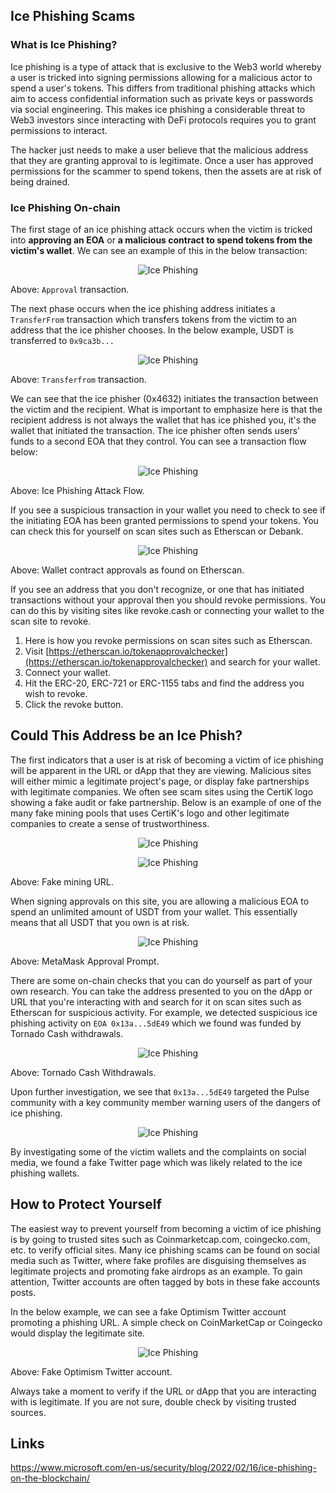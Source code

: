 ## Ice Phishing Scams

### What is Ice Phishing?

Ice phishing is a type of attack that is exclusive to the Web3 world whereby a user is tricked into signing permissions allowing for a malicious actor to spend a user's tokens. This differs from traditional phishing attacks which aim to access confidential information such as private keys or passwords via social engineering. This makes ice phishing a considerable threat to Web3 investors since interacting with DeFi protocols requires you to grant permissions to interact.

The hacker just needs to make a user believe that the malicious address that they are granting approval to is legitimate. Once a user has approved permissions for the scammer to spend tokens, then the assets are at risk of being drained.

### Ice Phishing On-chain

The first stage of an ice phishing attack occurs when the victim is tricked into **approving an EOA** or **a malicious contract to spend tokens from the victim's wallet**. We can see an example of this in the below transaction:

<p align="center"><img src="https://github.com/Summer-CMS-Vendor-Packages/sc-block-bad-crypto-filter-lists/blob/master/assets/images/ice-phishing/1.jpg" alt="Ice Phishing"></p>

Above: `Approval` transaction.

The next phase occurs when the ice phishing address initiates a `TransferFrom` transaction which transfers tokens from the victim to an address that the ice phisher chooses. In the below example, USDT is transferred to `0x9ca3b...`

<p align="center"><img src="https://github.com/Summer-CMS-Vendor-Packages/sc-block-bad-crypto-filter-lists/blob/master/assets/images/ice-phishing/2.jpg" alt="Ice Phishing"></p>

Above: `Transferfrom` transaction.

We can see that the ice phisher (0x4632) initiates the transaction between the victim and the recipient. What is important to emphasize here is that the recipient address is not always the wallet that has ice phished you, it's the wallet that initiated the transaction. The ice phisher often sends users' funds to a second EOA that they control. You can see a transaction flow below:

<p align="center"><img src="https://github.com/Summer-CMS-Vendor-Packages/sc-block-bad-crypto-filter-lists/blob/master/assets/images/ice-phishing/3.jpg" alt="Ice Phishing"></p>

Above: Ice Phishing Attack Flow.

If you see a suspicious transaction in your wallet you need to check to see if the initiating EOA has been granted permissions to spend your tokens. You can check this for yourself on scan sites such as Etherscan or Debank.

<p align="center"><img src="https://github.com/Summer-CMS-Vendor-Packages/sc-block-bad-crypto-filter-lists/blob/master/assets/images/ice-phishing/4.jpg" alt="Ice Phishing"></p>

Above: Wallet contract approvals as found on Etherscan.

If you see an address that you don't recognize, or one that has initiated transactions without your approval then you should revoke permissions. You can do this by visiting sites like revoke.cash or connecting your wallet to the scan site to revoke.

1.  Here is how you revoke permissions on scan sites such as Etherscan.
2.  Visit [https://etherscan.io/tokenapprovalchecker](https://etherscan.io/tokenapprovalchecker) and search for your wallet.
3.  Connect your wallet.
4.  Hit the ERC-20, ERC-721 or ERC-1155 tabs and find the address you wish to revoke.
5.  Click the revoke button.

## Could This Address be an Ice Phish?

The first indicators that a user is at risk of becoming a victim of ice phishing will be apparent in the URL or dApp that they are viewing. Malicious sites will either mimic a legitimate project's page, or display fake partnerships with legitimate companies. We often see scam sites using the CertiK logo showing a fake audit or fake partnership. Below is an example of one of the many fake mining pools that uses CertiK's logo and other legitimate companies to create a sense of trustworthiness.

<p align="center"><img src="https://github.com/Summer-CMS-Vendor-Packages/sc-block-bad-crypto-filter-lists/blob/master/assets/images/ice-phishing/5a.jpg" alt="Ice Phishing"></p>

<p align="center"><img src="https://github.com/Summer-CMS-Vendor-Packages/sc-block-bad-crypto-filter-lists/blob/master/assets/images/ice-phishing/5b.jpg" alt="Ice Phishing"></p>

Above: Fake mining URL.

When signing approvals on this site, you are allowing a malicious EOA to spend an unlimited amount of USDT from your wallet. This essentially means that all USDT that you own is at risk.

<p align="center"><img src="https://github.com/Summer-CMS-Vendor-Packages/sc-block-bad-crypto-filter-lists/blob/master/assets/images/ice-phishing/6.jpg" alt="Ice Phishing"></p>

Above: MetaMask Approval Prompt.

There are some on-chain checks that you can do yourself as part of your own research. You can take the address presented to you on the dApp or URL that you're interacting with and search for it on scan sites such as Etherscan for suspicious activity. For example, we detected suspicious ice phishing activity on `EOA 0x13a...5dE49` which we found was funded by Tornado Cash withdrawals.

<p align="center"><img src="https://github.com/Summer-CMS-Vendor-Packages/sc-block-bad-crypto-filter-lists/blob/master/assets/images/ice-phishing/7.jpg" alt="Ice Phishing"></p>

Above: Tornado Cash Withdrawals.

Upon further investigation, we see that `0x13a...5dE49` targeted the Pulse community with a key community member warning users of the dangers of ice phishing.

<p align="center"><img src="https://github.com/Summer-CMS-Vendor-Packages/sc-block-bad-crypto-filter-lists/blob/master/assets/images/ice-phishing/8.jpg" alt="Ice Phishing"></p>

By investigating some of the victim wallets and the complaints on social media, we found a fake Twitter page which was likely related to the ice phishing wallets.

## How to Protect Yourself

The easiest way to prevent yourself from becoming a victim of ice phishing is by going to trusted sites such as Coinmarketcap.com, coingecko.com, etc. to verify official sites. Many ice phishing scams can be found on social media such as Twitter, where fake profiles are disguising themselves as legitimate projects and promoting fake airdrops as an example. To gain attention, Twitter accounts are often tagged by bots in these fake accounts posts.

In the below example, we can see a fake Optimism Twitter account promoting a phishing URL. A simple check on CoinMarketCap or Coingecko would display the legitimate site.

<p align="center"><img src="https://github.com/Summer-CMS-Vendor-Packages/sc-block-bad-crypto-filter-lists/blob/master/assets/images/ice-phishing/9.jpg" alt="Ice Phishing"></p>

Above: Fake Optimism Twitter account. 

Always take a moment to verify if the URL or dApp that you are interacting with is legitimate. If you are not sure, double check by visiting trusted sources.

## Links

https://www.microsoft.com/en-us/security/blog/2022/02/16/ice-phishing-on-the-blockchain/
